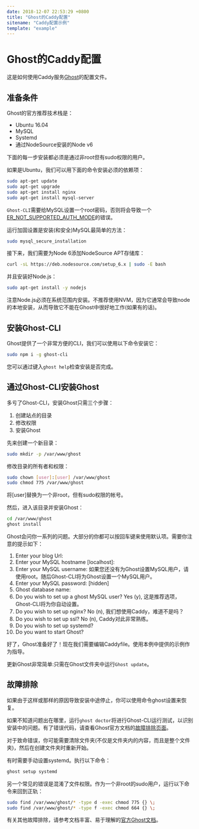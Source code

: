 ```yaml
---
date: 2018-12-07 22:53:29 +0800
title: "Ghost的Caddy配置"
sitename: "Caddy配置示例"
template: "example"
---
```


# Ghost的Caddy配置

这是如何使用Caddy服务[Ghost](https://ghost.org/)的配置文件。

## 准备条件
Ghost的官方推荐技术栈是：

* Ubuntu 16.04
* MySQL
* Systemd
* 通过NodeSource安装的Node v6

下面的每一步安装都必须是通过非root但有sudo权限的用户。

如果是Ubuntu，我们可以用下面的命令安装必须的依赖项：

```bash
sudo apt-get update
sudo apt-get upgrade
sudo apt-get install nginx
sudo apt-get install mysql-server
```

`Ghost-CLI`需要给MySQL设置一个root密码，否则将会导致一个[ER_NOT_SUPPORTED_AUTH_MODE](https://docs.ghost.org/docs/troubleshooting#section-error-with-mysql-er_not_supported_auth_mode)的错误。

运行加固设置是安装(和安全)MySQL最简单的方法：

```bash    
sudo mysql_secure_installation
```
接下来，我们需要为Node 6添加NodeSource APT存储库：

```bash
curl -sL https://deb.nodesource.com/setup_6.x | sudo -E bash
```
并且安装好Node.js：
```bash
sudo apt-get install -y nodejs
```

注意Node.js必须在系统范围内安装。不推荐使用NVM，因为它通常会导致node的本地安装，从而导致它不能在Ghost中很好地工作(如果有的话)。

## 安装Ghost-CLI

Ghost提供了一个非常方便的CLI，我们可以使用以下命令安装它：

```bash
sudo npm i -g ghost-cli
```

您可以通过键入`ghost help`检查安装是否完成。

## 通过Ghost-CLI安装Ghost

多亏了Ghost-CLI，安装Ghost只需三个步骤：

1. 创建站点的目录
2. 修改权限
3. 安装Ghost

先来创建一个新目录：
```bash
sudo mkdir -p /var/www/ghost
```

修改目录的所有者和权限：

```bash
sudo chown [user]:[user] /var/www/ghost
sudo chmod 775 /var/www/ghost
```
将[user]替换为一个非root，但有sudo权限的帐号。

然后，进入该目录并安装Ghost：

```bash
cd /var/www/ghost
ghost install
```

Ghost会问你一系列的问题。大部分的你都可以按回车键来使用默认项。需要你注意的提示如下：


1. Enter your blog Url:
2. Enter your MySQL hostname [localhost]:
3. Enter your MySQL username:
    如果您还没有为Ghost设置MySQL用户，请使用root。随后Ghost-CLI将为Ghost设置一个MySQL用户。
4. Enter your MySQL password: [hidden]
5. Ghost database name:
6. Do you wish to set up a ghost MySQL user?
    Yes (y), 这是推荐选项，Ghost-CLI将为你自动设置。
7. Do you wish to set up nginx?
    No (n), 我们想使用Caddy，难道不是吗？
8. Do you wish to set up ssl?
    No (n), Caddy对此非常熟练。
9. Do you wish to set up systemd?
10. Do you want to start Ghost?

好了，Ghost准备好了！现在我们需要编辑Caddyfile。使用本例中提供的示例作为指导。

更新Ghost非常简单:只需在Ghost文件夹中运行`Ghost update`。

## 故障排除

如果由于这样或那样的原因导致安装中途停止，你可以使用命令ghost设置来恢复。

如果不知道问题出在哪里，运行`ghost doctor`将进行Ghost-CLI运行测试，以识别安装中的问题。有了错误代码，请查看Ghost官方文档的[故障排除页面](https://docs.ghost.org/v1.0.0/docs/troubleshooting)。

对于致命错误，你可能需要清除文件夹(不仅是文件夹内的内容，而且是整个文件夹)，然后在创建文件夹时重新开始。

有时需要手动设置systemd。执行以下命令：

```bash
ghost setup systemd
```

另一个常见的错误是混淆了文件权限。作为一个非root的sudo用户，运行以下命令来回到正轨：

```bash
sudo find /var/www/ghost/* -type d -exec chmod 775 {} \;
sudo find /var/www/ghost/* -type f -exec chmod 664 {} \;
```

有关其他故障排除，请参考文档丰富、易于理解的[官方Ghost文档](https://docs.ghost.org/docs)。